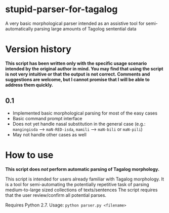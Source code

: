 # stupid-parser-for-tagalog
A very basic morphological parser intended as an assistive tool for semi-automatically parsing large amounts of Tagolog sentential data

# Version history
**This script has been written only with the specific usage scenario intended by the original author in mind. You may find that using the script is not very intuitive or that the output is not correct. Comments and suggestions are welcome, but I cannot promise that I will be able to address them quickly.**

## 0.1
- Implemented basic morphological parsing for most of the easy cases
- Basic command prompt interface
- Does not yet handle nasal substitution in the general case (e.g.: `mangingisda` --> `maN-RED-isda`, `mamili` --> `maN-bili` or `maN-pili`)
- May not handle other cases as well

# How to use
**This script does _not_ perform automatic parsing of Tagalog morphology.**

This script is intended for users already familiar with Tagalog morphology.
It is a tool for semi-automating the potentially repetitive task of parsing medium-to-large sized collections of texts/sentences
The script requires that the user review/confirm all potential parses.

Requires Python 2.7.
Usage: `python parser.py <filename>`
